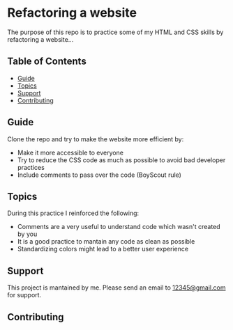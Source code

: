 # Refactoring a website

The purpose of this repo is to practice some of my HTML and CSS skills by refactoring a website...

## Table of Contents

- [Guide](#guide)
- [Topics](#topics)
- [Support](#support)
- [Contributing](#contributing)

## Guide
Clone the repo and try to make the website more efficient by:
- Make it more accessible to everyone
- Try to reduce the CSS code as much as possible to avoid bad developer practices
- Include comments to pass over the code (BoyScout rule)


## Topics

During this practice I reinforced the following:
- Comments are a very useful to understand code which wasn't created by you
- It is a good practice to mantain any code as clean as possible
- Standardizing colors might lead to a better user experience

## Support

This project is mantained by me. Please send an email to 12345@gmail.com for support. 

## Contributing